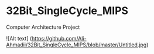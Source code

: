 # 32Bit_SingleCycle_MIPS
Computer Architecture Project

![Alt text] (https://github.com/Ali-Ahmadii/32Bit_SingleCycle_MIPS/blob/master/Untitled.jpg)
